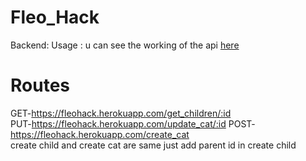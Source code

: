 # Fleo_Hack
Backend: 
Usage : u can see the working of the api [here](https://fleohack.herokuapp.com/)
# Routes
GET-https://fleohack.herokuapp.com/get_children/:id  
PUT-https://fleohack.herokuapp.com/update_cat/:id
POST-https://fleohack.herokuapp.com/create_cat  
create child and create cat are same just add parent id in create child

